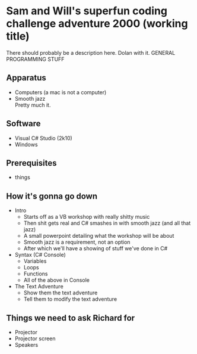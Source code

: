 Sam and Will's superfun coding challenge adventure 2000 (working title)
=================

There should probably be a description here. Dolan with it.
GENERAL PROGRAMMING STUFF

Apparatus
----
* Computers (a mac is not a computer)
* Smooth jazz  
Pretty much it.

Software
----
* Visual C# Studio (2k10)
* Windows

Prerequisites
----
* things

How it's gonna go down
----
* Intro
    * Starts off as a VB workshop with really shitty music
    * Then shit gets real and C# smashes in with smooth jazz (and all that jazz)
    * A small powerpoint detailing what the workshop will be about
    * Smooth jazz is a requirement, not an option
    * After which we'll have a showing of stuff we've done in C#
* Syntax (C# Console)
    * Variables
    * Loops
    * Functions
    * All of the above in Console
* The Text Adventure
    * Show them the text adventure
    * Tell them to modify the text adventure

Things we need to ask Richard for
----
* Projector
* Projector screen
* Speakers
